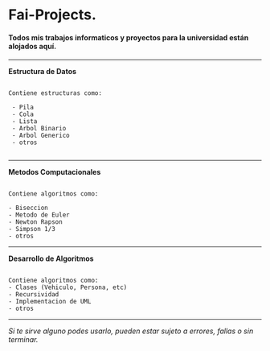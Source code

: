 # Fai-Projects.
#### Todos mis trabajos informaticos y proyectos para la universidad están alojados aquí.
----------------------------------
<b>Estructura de Datos </b>
```

Contiene estructuras como:

 - Pila
 - Cola
 - Lista
 - Arbol Binario
 - Arbol Generico
 - otros
 
```
----------------------------------

<b>Metodos Computacionales</b>

```

Contiene algoritmos como:

- Biseccion                                            
- Metodo de Euler
- Newton Rapson
- Simpson 1/3
- otros

```

----------------------------------

<b> Desarrollo de Algoritmos </b>

```

Contiene algoritmos como:
- Clases (Vehiculo, Persona, etc)
- Recursividad
- Implementacion de UML
- otros

```

----------------------------------
_Si te sirve alguno podes usarlo, pueden estar sujeto a errores, fallas o sin terminar._
